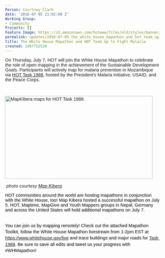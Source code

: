 ```yaml
---
Person: Courtney Clark
date: '2016-07-05 21:02:00 Z'
Working Group:
- Community
Projects: []
Feature Image: https://s3.amazonaws.com/hotwww/files/old/styles/banner/public/13580517_898774090250057_841324353105762206_o.jpg
permalink: updates/2016-07-05_the_white_house_mapathon_and_hot_team_up_to_fight_malaria
title: The White House Mapathon and HOT Team Up to Fight Malaria
created: 1467752520
---
```

<p><span id="docs-internal-guid-b10b6986-bcd7-b60b-769d-75c14d0e92f8" style="font-weight: normal;"><span style="font-size: 14.6667px; font-family: Arial; font-weight: 400; font-style: normal; font-variant: normal; white-space: pre-wrap; background-color: transparent;">On Thursday, July 7, HOT will join the White House Mapathon to celebrate the role of open mapping in the achievement of the Sustainable Development Goals. Participants will actively map for malaria prevention in Mozambique via <a href="http://tasks.hotosm.org/project/1988">HOT Task 1988</a></span><span style="font-size: 14.6667px; font-family: Arial; font-weight: 400; font-style: normal; font-variant: normal; white-space: pre-wrap; background-color: transparent;">, hosted by the President’s Malaria Initiative, USAID, and the Peace Corps.</span></span></p><p>&nbsp;</p><p><span style="font-weight: normal;"><span style="font-size: 14.6667px; font-family: Arial; font-weight: 400; font-style: normal; font-variant: normal; white-space: pre-wrap; background-color: transparent;"><img class="image-large" title="MapKibera hosted a mapathon in conjunction with the White House event. " src="https://s3.amazonaws.com/hotwww/files/old/styles/large/public/13580517_898774090250057_841324353105762206_o.jpg?itok=i4HAu1l7" alt="MapKibera maps for HOT Task 1988. " width="480" height="270"></span></span></p><p>&nbsp;<em>photo courtesy <a href="http://mapkibera.org/">Map Kibera</a></em></p><p><span style="font-size: 14.666666666666666px; font-family: Arial; color: #000000; background-color: transparent; font-weight: 400; font-style: normal; font-variant: normal; text-decoration: none; vertical-align: baseline; white-space: pre-wrap;">HOT communities around the world are hosting mapathons in conjunction with the White House, too! Map Kibera hosted a successful mapathon on July 5. HOT, Maptime, MapGive and Youth Mappers groups in Nepal, Germany and across the United States will hold additional mapathons on July 7.</span></p><p style="line-height: 1.38; margin-top: 0pt; margin-bottom: 0pt;" dir="ltr">&nbsp;</p><p style="line-height: 1.38; margin-top: 0pt; margin-bottom: 0pt;" dir="ltr"><span style="font-size: 14.666666666666666px; font-family: Arial; color: #000000; background-color: transparent; font-weight: 400; font-style: normal; font-variant: normal; text-decoration: none; vertical-align: baseline; white-space: pre-wrap;">You can join us by mapping remotely! Check out the attached Mapathon Toolkit, follow the White House Mapathon livestream from 1-2pm EST at <a href="https://www.whitehouse.gov/live">https://www.whitehouse.gov/live</a> and trace buildings and major roads for <a href="http://tasks.hotosm.org/project/1988">Task 1988</a>. Be sure to save all edits and tweet us your progress with #WHMapathon! </span></p>
